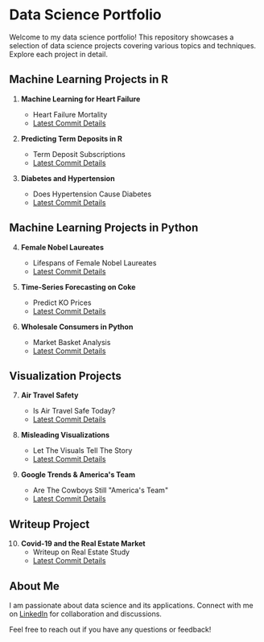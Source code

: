 # Data Science Portfolio

Welcome to my data science portfolio! This repository showcases a selection of data science projects covering various topics and techniques. Explore each project in detail.

## Machine Learning Projects in R

1. **Machine Learning for Heart Failure**
   - Heart Failure Mortality
   - [Latest Commit Details](#)

2. **Predicting Term Deposits in R**
   - Term Deposit Subscriptions
   - [Latest Commit Details](#)

3. **Diabetes and Hypertension**
   - Does Hypertension Cause Diabetes
   - [Latest Commit Details](#)

## Machine Learning Projects in Python

4. **Female Nobel Laureates**
   - Lifespans of Female Nobel Laureates
   - [Latest Commit Details](#)

5. **Time-Series Forecasting on Coke**
   - Predict KO Prices
   - [Latest Commit Details](#)

6. **Wholesale Consumers in Python**
   - Market Basket Analysis
   - [Latest Commit Details](#)

## Visualization Projects

7. **Air Travel Safety**
   - Is Air Travel Safe Today?
   - [Latest Commit Details](#)

8. **Misleading Visualizations**
   - Let The Visuals Tell The Story
   - [Latest Commit Details](#)

9. **Google Trends & America's Team**
   - Are The Cowboys Still "America's Team"
   - [Latest Commit Details](#)

## Writeup Project

10. **Covid-19 and the Real Estate Market**
    - Writeup on Real Estate Study
    - [Latest Commit Details](#)

## About Me

I am passionate about data science and its applications. Connect with me on [LinkedIn](#) for collaboration and discussions.

Feel free to reach out if you have any questions or feedback!
